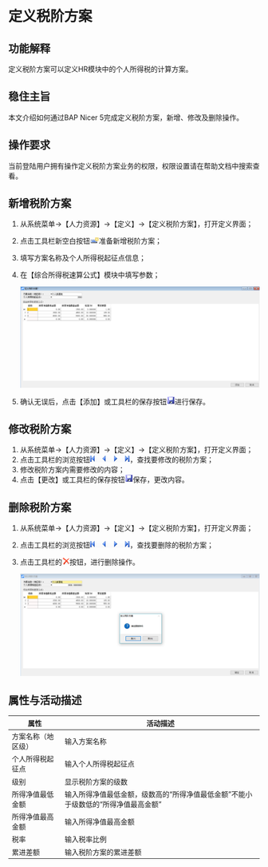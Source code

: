 # 定义税阶方案

## 功能解释

定义税阶方案可以定义HR模块中的个人所得税的计算方案。

## 稳住主旨

本文介绍如何通过BAP Nicer 5完成定义税阶方案，新增、修改及删除操作。

## 操作要求

当前登陆用户拥有操作定义税阶方案业务的权限，权限设置请在帮助文档中搜索查看。

## 新增税阶方案

1. 从系统菜单->【人力资源】->【定义】->【定义税阶方案】，打开定义界面；

2. 点击工具栏新空白按钮![](images/kban.png)准备新增税阶方案；

3. 填写方案名称及个人所得税起征点信息；

4. 在【综合所得税速算公式】模块中填写参数；

   ![](images/dysjfa1.png)

5. 确认无误后，点击【添加】或工具栏的保存按钮![](images/bcan.png)进行保存。

## 修改税阶方案

1. 从系统菜单->【人力资源】->【定义】->【定义税阶方案】，打开定义界面；
2. 点击工具栏的浏览按钮![](images/cg003.png)，查找要修改的税阶方案；
3. 修改税阶方案内需要修改的内容；
4. 点击【更改】或工具栏的保存按钮![](images/bcan.png)保存，更改内容。

## 删除税阶方案

1. 从系统菜单->【人力资源】->【定义】->【定义税阶方案】，打开定义界面；

2. 点击工具栏的浏览按钮![](images/cg003.png)，查找要删除的税阶方案；

3. 点击工具栏的![](images/cgdel.png)按钮，进行删除操作。

   ![](images/dysjfa2.png)

## 属性与活动描述

| **属性**           | **活动描述**                                                 |
| ------------------ | ------------------------------------------------------------ |
| 方案名称（地区级） | 输入方案名称                                                 |
| 个人所得税起征点   | 输入个人所得税起征点                                         |
| 级别               | 显示税阶方案的级数                                           |
| 所得净值最低金额   | 输入所得净值最低金额，级数高的“所得净值最低金额”不能小于级数低的“所得净值最高金额” |
| 所得净值最高金额   | 输入所得净值最高金额                                         |
| 税率               | 输入税率比例                                                 |
| 累进差额           | 输入税阶方案的累进差额                                       |




